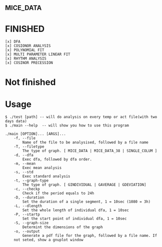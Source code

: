 ## MICE_DATA

# FINISHED 
    [x] DFA 
    [x] COSIONOR ANALYSIS 
    [x] POLYNOMIAL FIT
    [x] MULTI PARAMETER LINEAR FIT 
    [x] RHYTHM ANALYSIS 
    [x] COSINOR PRECESSION

# Not finished



# Usage 
    $ ./test [path] -- will do analysis on every temp or act file(with two days data)
    $ ./main --help  -- will show you how to use this program 

    ./main [OPTION]... [ARGS]... 
    	-f, --file
    	    Name of the file to be analysised, followed by a file name
    	-T, --filetype
    	    The type of graph. [ MICE_DATA | MICE_DATA_38 | SINGLE_COLUM ]
    	-d, --dfa
    	    Exec dfa, followed by dfa order.
    	-m, --mean
    	    Exec mean analysis
    	-s, --std
    	    Exec standard analysis
    	-t, --graph-type
    	    The type of graph. [ GINDIVIDUAL | GAVERAGE | GDEVIATION]
    	-c, --checkp
    	    Check if the period equals to 24h
    	-D, --duration
    	    Set the duration of a single segment, 1 = 10sec (1080 = 3h)
    	-L, --dlength
    	    Set the whole length of individual dfa, 1 = 10sec
    	-P, --startp
    	    Set the start point of individual dfa, 1 = 10sec
    	-S, --graph-size
    	    Determint the dimensions of the graph
    	-o, --output
    	    Generate a pdf file for the graph, followed by a file name. If 
    	not seted, show a gnuplot window
    
